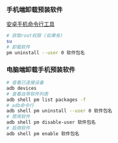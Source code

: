 ### 手机端卸载预装软件
[安卓手机命令行工具](../../文件分享/AndroidTerm.apk)
```bash
# 获取root权限 (如果有)
su
# 卸载软件
pm uninstall --user 0 软件包名
```

### 电脑端卸载手机预装软件
```bash
# 查看已连接设备
adb devices
# 查看自带软件列表
adb shell pm list packages -f
# adb命令行
adb shell pm uninstall --user 0 软件包名
# 禁用软件
adb shell pm disable-user 软件包名
# 启用软件
adb shell pm enable 软件包名
```
